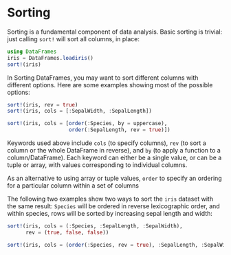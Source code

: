 # Sorting

Sorting is a fundamental component of data analysis. Basic sorting is trivial: just calling `sort!` will sort all columns, in place:

```julia
using DataFrames
iris = DataFrames.loadiris()
sort!(iris)
```

In Sorting DataFrames, you may want to sort different columns with different options. Here are some examples showing most of the possible options:

```julia
sort!(iris, rev = true)
sort!(iris, cols = [:SepalWidth, :SepalLength])

sort!(iris, cols = [order(:Species, by = uppercase),
                    order(:SepalLength, rev = true)])
```

Keywords used above include `cols` (to specify columns), `rev` (to sort a column or the whole DataFrame in reverse), and `by` (to apply a function to a column/DataFrame). Each keyword can either be a single value, or can be a tuple or array, with values corresponding to individual columns.

As an alternative to using array or tuple values, `order` to specify an ordering for a particular column within a set of columns

The following two examples show two ways to sort the `iris` dataset with the same result: `Species` will be ordered in reverse lexicographic order, and within species, rows will be sorted by increasing sepal length and width:

```julia
sort!(iris, cols = (:Species, :SepalLength, :SepalWidth),
      rev = (true, false, false))

sort!(iris, cols = (order(:Species, rev = true), :SepalLength, :SepalWidth))
```
